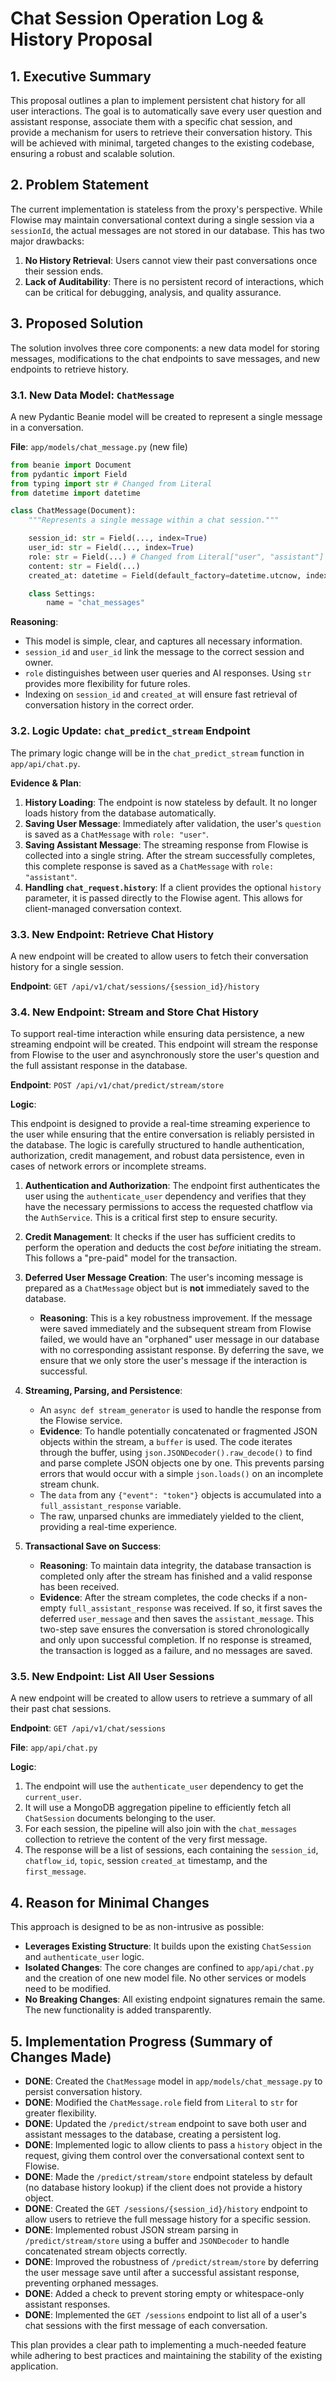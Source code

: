 # Chat Session Operation Log & History Proposal

## 1. Executive Summary

This proposal outlines a plan to implement persistent chat history for all user interactions. The goal is to automatically save every user question and assistant response, associate them with a specific chat session, and provide a mechanism for users to retrieve their conversation history. This will be achieved with minimal, targeted changes to the existing codebase, ensuring a robust and scalable solution.

## 2. Problem Statement

The current implementation is stateless from the proxy's perspective. While Flowise may maintain conversational context during a single session via a `sessionId`, the actual messages are not stored in our database. This has two major drawbacks:

1. **No History Retrieval**: Users cannot view their past conversations once their session ends.
2. **Lack of Auditability**: There is no persistent record of interactions, which can be critical for debugging, analysis, and quality assurance.

## 3. Proposed Solution

The solution involves three core components: a new data model for storing messages, modifications to the chat endpoints to save messages, and new endpoints to retrieve history.

### 3.1. New Data Model: `ChatMessage`

A new Pydantic Beanie model will be created to represent a single message in a conversation.

**File**: `app/models/chat_message.py` (new file)

```python
from beanie import Document
from pydantic import Field
from typing import str # Changed from Literal
from datetime import datetime

class ChatMessage(Document):
    """Represents a single message within a chat session."""

    session_id: str = Field(..., index=True)
    user_id: str = Field(..., index=True)
    role: str = Field(...) # Changed from Literal["user", "assistant"]
    content: str = Field(...)
    created_at: datetime = Field(default_factory=datetime.utcnow, index=True)

    class Settings:
        name = "chat_messages"
```

**Reasoning**:

* This model is simple, clear, and captures all necessary information.
* `session_id` and `user_id` link the message to the correct session and owner.
* `role` distinguishes between user queries and AI responses. Using `str` provides more flexibility for future roles.
* Indexing on `session_id` and `created_at` will ensure fast retrieval of conversation history in the correct order.

### 3.2. Logic Update: `chat_predict_stream` Endpoint

The primary logic change will be in the `chat_predict_stream` function in `app/api/chat.py`.

**Evidence & Plan**:

1. **History Loading**: The endpoint is now stateless by default. It no longer loads history from the database automatically.
2. **Saving User Message**: Immediately after validation, the user's `question` is saved as a `ChatMessage` with `role: "user"`.
3. **Saving Assistant Message**: The streaming response from Flowise is collected into a single string. After the stream successfully completes, this complete response is saved as a `ChatMessage` with `role: "assistant"`.
4. **Handling `chat_request.history`**: If a client provides the optional `history` parameter, it is passed directly to the Flowise agent. This allows for client-managed conversation context.

### 3.3. New Endpoint: Retrieve Chat History

A new endpoint will be created to allow users to fetch their conversation history for a single session.

**Endpoint**: `GET /api/v1/chat/sessions/{session_id}/history`

### 3.4. New Endpoint: Stream and Store Chat History

To support real-time interaction while ensuring data persistence, a new streaming endpoint will be created. This endpoint will stream the response from Flowise to the user and asynchronously store the user's question and the full assistant response in the database.

**Endpoint**: `POST /api/v1/chat/predict/stream/store`

**Logic**:

This endpoint is designed to provide a real-time streaming experience to the user while ensuring that the entire conversation is reliably persisted in the database. The logic is carefully structured to handle authentication, authorization, credit management, and robust data persistence, even in cases of network errors or incomplete streams.

1. **Authentication and Authorization**: The endpoint first authenticates the user using the `authenticate_user` dependency and verifies that they have the necessary permissions to access the requested chatflow via the `AuthService`. This is a critical first step to ensure security.

2. **Credit Management**: It checks if the user has sufficient credits to perform the operation and deducts the cost *before* initiating the stream. This follows a "pre-paid" model for the transaction.

3. **Deferred User Message Creation**: The user's incoming message is prepared as a `ChatMessage` object but is **not** immediately saved to the database.
    * **Reasoning**: This is a key robustness improvement. If the message were saved immediately and the subsequent stream from Flowise failed, we would have an "orphaned" user message in our database with no corresponding assistant response. By deferring the save, we ensure that we only store the user's message if the interaction is successful.

4. **Streaming, Parsing, and Persistence**:
    * An `async def stream_generator` is used to handle the response from the Flowise service.
    * **Evidence**: To handle potentially concatenated or fragmented JSON objects within the stream, a `buffer` is used. The code iterates through the buffer, using `json.JSONDecoder().raw_decode()` to find and parse complete JSON objects one by one. This prevents parsing errors that would occur with a simple `json.loads()` on an incomplete stream chunk.
    * The `data` from any `{"event": "token"}` objects is accumulated into a `full_assistant_response` variable.
    * The raw, unparsed chunks are immediately yielded to the client, providing a real-time experience.

5. **Transactional Save on Success**:
    * **Reasoning**: To maintain data integrity, the database transaction is completed only after the stream has finished and a valid response has been received.
    * **Evidence**: After the stream completes, the code checks if a non-empty `full_assistant_response` was received. If so, it first saves the deferred `user_message` and then saves the `assistant_message`. This two-step save ensures the conversation is stored chronologically and only upon successful completion. If no response is streamed, the transaction is logged as a failure, and no messages are saved.

### 3.5. New Endpoint: List All User Sessions

A new endpoint will be created to allow users to retrieve a summary of all their past chat sessions.

**Endpoint**: `GET /api/v1/chat/sessions`

**File**: `app/api/chat.py`

**Logic**:

1. The endpoint will use the `authenticate_user` dependency to get the `current_user`.
2. It will use a MongoDB aggregation pipeline to efficiently fetch all `ChatSession` documents belonging to the user.
3. For each session, the pipeline will also join with the `chat_messages` collection to retrieve the content of the very first message.
4. The response will be a list of sessions, each containing the `session_id`, `chatflow_id`, `topic`, session `created_at` timestamp, and the `first_message`.

## 4. Reason for Minimal Changes

This approach is designed to be as non-intrusive as possible:

* **Leverages Existing Structure**: It builds upon the existing `ChatSession` and `authenticate_user` logic.
* **Isolated Changes**: The core changes are confined to `app/api/chat.py` and the creation of one new model file. No other services or models need to be modified.
* **No Breaking Changes**: All existing endpoint signatures remain the same. The new functionality is added transparently.

## 5. Implementation Progress (Summary of Changes Made)

* **DONE**: Created the `ChatMessage` model in `app/models/chat_message.py` to persist conversation history.
* **DONE**: Modified the `ChatMessage.role` field from `Literal` to `str` for greater flexibility.
* **DONE**: Updated the `/predict/stream` endpoint to save both user and assistant messages to the database, creating a persistent log.
* **DONE**: Implemented logic to allow clients to pass a `history` object in the request, giving them control over the conversational context sent to Flowise.
* **DONE**: Made the `/predict/stream/store` endpoint stateless by default (no database history lookup) if the client does not provide a history object.
* **DONE**: Created the `GET /sessions/{session_id}/history` endpoint to allow users to retrieve the full message history for a specific session.
* **DONE**: Implemented robust JSON stream parsing in `/predict/stream/store` using a buffer and `JSONDecoder` to handle concatenated stream objects correctly.
* **DONE**: Improved the robustness of `/predict/stream/store` by deferring the user message save until after a successful assistant response, preventing orphaned messages.
* **DONE**: Added a check to prevent storing empty or whitespace-only assistant responses.
* **DONE**: Implemented the `GET /sessions` endpoint to list all of a user's chat sessions with the first message of each conversation.

This plan provides a clear path to implementing a much-needed feature while adhering to best practices and maintaining the stability of the existing application.

